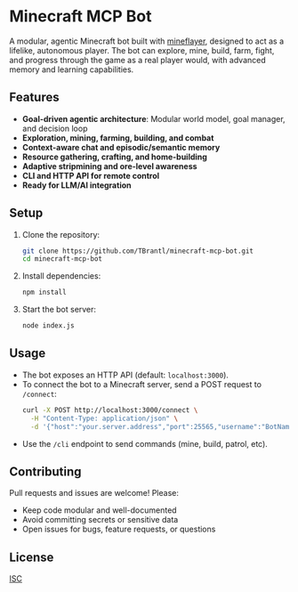 # Minecraft MCP Bot

A modular, agentic Minecraft bot built with [mineflayer](https://github.com/PrismarineJS/mineflayer), designed to act as a lifelike, autonomous player. The bot can explore, mine, build, farm, fight, and progress through the game as a real player would, with advanced memory and learning capabilities.

## Features
- **Goal-driven agentic architecture**: Modular world model, goal manager, and decision loop
- **Exploration, mining, farming, building, and combat**
- **Context-aware chat and episodic/semantic memory**
- **Resource gathering, crafting, and home-building**
- **Adaptive stripmining and ore-level awareness**
- **CLI and HTTP API for remote control**
- **Ready for LLM/AI integration**

## Setup
1. Clone the repository:
   ```sh
   git clone https://github.com/TBrantl/minecraft-mcp-bot.git
   cd minecraft-mcp-bot
   ```
2. Install dependencies:
   ```sh
   npm install
   ```
3. Start the bot server:
   ```sh
   node index.js
   ```

## Usage
- The bot exposes an HTTP API (default: `localhost:3000`).
- To connect the bot to a Minecraft server, send a POST request to `/connect`:
  ```sh
  curl -X POST http://localhost:3000/connect \
    -H "Content-Type: application/json" \
    -d '{"host":"your.server.address","port":25565,"username":"BotName"}'
  ```
- Use the `/cli` endpoint to send commands (mine, build, patrol, etc).

## Contributing
Pull requests and issues are welcome! Please:
- Keep code modular and well-documented
- Avoid committing secrets or sensitive data
- Open issues for bugs, feature requests, or questions

## License
[ISC](LICENSE) 